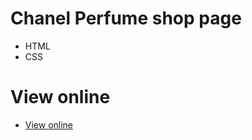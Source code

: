 # Chanel Perfume shop page
- HTML
- CSS
# View online
- <a href="https://stately-cupcake-93cf84.netlify.app"> View online </a>
